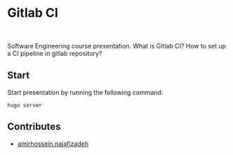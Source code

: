 <h1>
  Gitlab CI
</h1>

<br />

Software Engineering course presentation. What is Gitlab CI?
How to set up a CI pipeline in gitlab repository?

## Start

Start presentation by running the following command:

```shell
hugo server
```

## Contributes

- [amirhossein.najafizadeh]()
